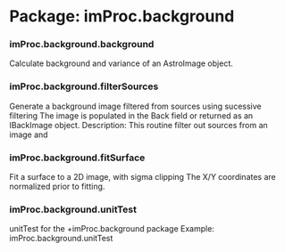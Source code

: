 # Package: imProc.background


### imProc.background.background

Calculate background and variance of an AstroImage object.


### imProc.background.filterSources

Generate a background image filtered from sources using sucessive filtering The image is populated in the Back field or returned as an IBackImage object. Description: This routine filter out sources from an image and


### imProc.background.fitSurface

Fit a surface to a 2D image, with sigma clipping The X/Y coordinates are normalized prior to fitting.


### imProc.background.unitTest

unitTest for the +imProc.background package Example: imProc.background.unitTest


